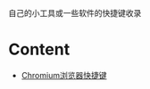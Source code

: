 自己的小工具或一些软件的快捷键收录

# Content
- [Chromium浏览器快捷键](https://github.com/YuYinCUG/yuyin_tools/blob/master/chromium.md)
